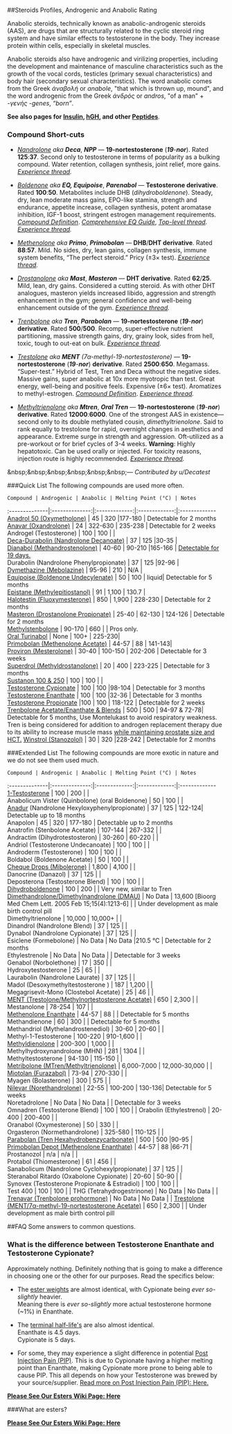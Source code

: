 ##Steroids Profiles, Androgenic and Anabolic Rating

Anabolic steroids, technically known as anabolic-androgenic steroids (AAS), are drugs that are structurally related to the cyclic steroid ring system and have similar effects to testosterone in the body. They increase protein within cells, especially in skeletal muscles. 

Anabolic steroids also have androgenic and virilizing properties, including the development and maintenance of masculine characteristics such as the growth of the vocal cords, testicles (primary sexual characteristics) and body hair (secondary sexual characteristics). The word anabolic comes from the Greek *ἀναβολή* or *anabole*, "that which is thrown up, mound", and the word androgenic from the Greek *ἀνδρός* or *andros*, "of a man" + -*γενής* -*genes*, *“born”*.

**See also pages for [Insulin](https://www.reddit.com/r/steroids/wiki/insulin), [hGH](https://www.reddit.com/r/steroids/wiki/growth_hormone), and other [Peptides](https://www.reddit.com/r/steroids/wiki/compounds/peptides)**.

### Compound Short-cuts

* [*Nandrolone*](https://www.reddit.com/r/steroids/wiki/deca_durabolin) *aka* ***Deca***, ***NPP*** — **19-nortestosterone** (***19***\-***nor***). Rated **125**:**37**. Second only to testosterone in terms of popularity as a bulking compound. Water retention, collagen synthesis, joint relief, more gains. [*Experience thread*](https://www.reddit.com/r/steroids/comments/8ako42/compound_experience_saturday_nandrolone_deca_npp/)*.*

* [*Boldenone*](https://www.reddit.com/r/steroids/wiki/equipoise) *aka* ***EQ, Equipoise***, ***Parenabol*** — **Testosterone derivative**. Rated **100**:**50**. Metabolites include DHB (*dihydroboldenone*). Steady, dry, lean moderate mass gains, EPO-like stamina, strength and endurance,  appetite increase, collagen synthesis, potent aromatase inhibition, IGF-1 boost, stringent estrogen management requirements. [*Compound Definition*](https://www.reddit.com/r/steroids/wiki/equipoise). [*Comprehensive EQ Guide*](https://www.reddit.com/r/steroids/comments/f493l2/daily_ask_anything_20200215/fhqyyqr/), [*Top-level thread*](https://www.reddit.com/r/steroids/comments/f5aw0b/discussion_eq_equipoise_estrogen_and_ai_effects/)*.* [*Experience thread*](https://www.reddit.com/r/steroids/comments/854ntj/compound_experience_saturday_boldenone_eq/)*.*

* [*Methenolone*](https://www.reddit.com/r/steroids/wiki/primobolan) *aka* ***Primo***, ***Primobolan*** — **DHB**/**DHT derivative**. Rated **88**:**57**.  Mild. No sides, dry, lean gains,  collagen synthesis, immune system benefits, “The perfect steroid.” Pricy (±3× test). [*Experience thread*](https://www.reddit.com/r/steroids/comments/9hzn60/compound_experience_saturday_primo_methenolone/)*.*

* [*Drostanolone*](https://www.reddit.com/r/steroids/wiki/masteron) *aka* ***Mast***, ***Masteron*** — **DHT derivative**. Rated **62**/**25**. Mild, lean, dry gains. Considered a cutting steroid. As with other DHT analogues, masteron yields increased libido, aggression and strength enhancement in the gym; general confidence and well-being enhancement outside of the gym. [*Experience thread*](https://www.reddit.com/r/steroids/comments/9dz2ps/compound_experience_saturday_masteron/)*.*

* [*Trenbolone*](/r/steroids/wiki/trenbolone) *aka* ***Tren***, ***Parabolan*** — **19-nortestosterone** (***19***\-***nor***) **derivative**. Rated **500**/**500**. Recomp, super-effective nutrient partitioning, massive strength gains, dry, grainy look, sides from hell, toxic, tough to out-eat on bulk. [*Experience thread*](https://www.reddit.com/r/steroids/comments/8oboj2/compound_experience_sunday_trenbolone_aka_tren/)*.*

* [*Trestolone*](https://www.reddit.com/r/steroids/comments/fxrzrb/daily_ask_anything_20200409/fmyx6iv) *aka* ***MENT*** *(7α-methyl-19-nortestosterone)* — **19-nortestosterone** (***19***\-***nor***) **derivative**. Rated **2500**:**650**. Megamass. “Super-test.” Hybrid of Test, Tren and Deca without the negative sides. Massive gains, super anabolic at 10x more myotropic than test. Great energy, well-being and positive feels. Expensive (±6× test). Aromatizes to methyl-estrogen. [*Compound Definition*](https://www.reddit.com/r/steroids/comments/fxrzrb/daily_ask_anything_20200409/fmyx6iv). [*Experience thread*](https://www.reddit.com/r/steroids/comments/86t5st/compound_experience_saturday_trestolone_trest_ment/)*.*

* [*Methyltrienolone*](https://www.reddit.com/r/steroids/wiki/compounds/methyltrienolone) *aka* ***Mtren***, ***Oral Tren*** — **19-nortestosterone** (***19***\-***nor***) **derivative**. Rated **12000**:**6000**. One of the strongest AAS in existence—second only to its double methylated cousin, *dimethyltrienolone*. Said to rank equally to trestolone for rapid, overnight changes in aesthetics and appearance. Extreme surge in strength and aggression. Oft-utilized as a pre-workout or for brief cycles of 3-4 weeks. **Warning**: Highly hepatotoxic. Can be used orally or injected. For toxicity reasons, injection route is highly recommended. [*Experience thread*](https://www.reddit.com/r/steroids/comments/9g59y3/compound_experience_saturday_metribolone/)*.*

&amp;nbsp;&amp;nbsp;&amp;nbsp;&amp;nbsp;&amp;nbsp;&amp;nbsp;*— Contributed by u/Decatest*

###Quick List
The following compounds are used more often.

	Compound | Androgenic | Anabolic | Melting Point (°C) | Notes   
:--------------|:--------------:|:-------------:|:-------------:|:-------------   
[Anadrol 50 (Oxymetholone)](/r/steroids/wiki/anadrol) | 45 | 320 |177-180 | Detectable for 2 months   
[Anavar (Oxandrolone)](/r/steroids/wiki/anavar) | 24 | 322-630 | 235-238 | Detectable for 2 weeks   
Androgel (Testosterone) | 100 | 100 | |   
[Deca-Durabolin (Nandrolone Decanoate)](/r/steroids/wiki/deca_durabolin) | 37 | 125 |30-35 |   
[Dianabol (Methandrostenolone)](/r/steroids/wiki/dianabol) | 40-60 | 90-210 |165-166 | [Detectable for 19 days.](http://www.ncbi.nlm.nih.gov/pubmed/16804957)   
Durabolin (Nandrolone Phenylpropionate) | 37 | 125 |92-96 |   
[Dymethazine (Mebolazine)](/r/steroids/wiki/dymethazine) | 95-96 | 210 | N/A |   
[Equipoise (Boldenone Undecylenate)](/r/steroids/wiki/equipoise) | 50 | 100 | liquid| Detectable for 5 months   
[Epistane (Methylepitiostanol)](/r/steroids/wiki/epitiostanol) | 91 | 1,100 | 130.7 |   
[Halotestin (Fluoxymesterone)](/r/steroids/wiki/halotestin) | 850 | 1,900 | 228-230 | Detectable for 2 months   
[Masteron (Drostanolone Propionate)](/r/steroids/wiki/masteron) | 25-40 | 62-130 | 124-126 | Detectable for 2 months   
[Methylstenbolone](http://www.reddit.com/r/steroids/wiki/compounds/methylstenbolone) | 90-170 | 660  | | Pros only.    
[Oral Turinabol](/r/steroids/wiki/turinabol) | None | 100+ | 225-230|   
[Primobolan (Methenolone Acetate)](/r/steroids/wiki/primobolan) | 44-57 | 88 | 141-143|   
[Proviron (Mesterolone)](/r/steroids/wiki/proviron) | 30-40 | 100-150 | 202-206 | Detectable for 3 weeks   
[Superdrol (Methyldrostanolone)](/r/steroids/wiki/gear/methasterone) | 20 | 400 | 223-225 | Detectable for 3 months   
[Sustanon 100 &amp; 250](/r/steroids/wiki/sustanon_250) | 100 | 100 | |   
[Testosterone Cypionate](/r/steroids/wiki/testosterone_cypionate) | 100 | 100 |98-104 | Detectable for 3 months   
[Testosterone Enanthate](/r/steroids/wiki/testosterone_enanthate) | 100 | 100 |32-36 | Detectable for 3 months   
[Testosterone Propionate](/r/steroids/wiki/testosterone_propionate) |100 | 100  | 118-122 | Detectable for 2 weeks   
[Trenbolone Acetate/Enanthate &amp; Blends](/r/steroids/wiki/trenbolone) | 500 | 500 | 94-97 &amp; 72-78| Detectable for 5 months, Use Montelukast to avoid respiratory weakness. Tren is being considered for addition to androgen replacement therapy due to its ability to increase muscle mass [while maintaining prostate size and HCT.](http://www.ncbi.nlm.nih.gov/pubmed/21266670) 
[Winstrol (Stanozolol)](/r/steroids/wiki/winstrol) | 30 | 320 |228-242 | Detectable for 2 months  

###Extended List
The following compounds are more exotic in nature and we do not see them used much.

	Compound | Androgenic | Anabolic | Melting Point (°C) | Notes   
:--------------|:--------------:|:-------------:|:-------------:|:-------------   
[1-Testosterone](/r/steroids/wiki/compounds/dihydroboldenone) | 100 | 200 | |  
Anabolicum Vister (Quinbolone) (oral Boldenone) | 50 | 100 | |     
[Anadur](http://www.reddit.com/r/steroids/wiki/compounds/anadur) (Nandrolone Hexyloxyphenylpropionate) | 37 | 125 | 122-124| Detectable up to 18 months   
Anapolon | 45  | 320  | 177-180 | Detectable up to 2 months   
Anatrofin (Stenbolone Acetate) | 107-144 | 267-332 | |   
Andractim (Dihydrotestosteron) | 30-260 | 60-220 | |   
Andriol (Testosterone Undecanoate) | 100 | 100 | |   
Androderm (Testosterone) | 100 | 100 | |  
Boldabol (Boldenone Acetate) | 50 | 100 | |  
[Cheque Drops (Mibolerone)](/r/steroids/wiki/cheque_drops) | 1,800 | 4,100 | |   
Danocrine (Danazol) | 37 | 125 | |   
Deposterona (Testosterone Blend) | 100 | 100 | |   
[Dihydroboldenone](/r/steroids/wiki/compounds/dihydroboldenone) | 100 | 200 | | Very new, similar to Tren   
[Dimethandrolone/Dimethylnandrolone (DMAU)](https://www.reddit.com/r/steroids/wiki/dimethylnandrolone) | No Data  | 13,600 [Bioorg Med Chem Lett. 2005 Feb 15;15(4):1213-6] | | Under development as male birth control pill   
Dimethyltrienolone | 10,000 | 10,000+ | |   
Dinandrol (Nandrolone Blend) | 37 | 125 | |   
Dynabol (Nandrolone Cypionate) | 37 | 125 | |   
Esiclene (Formebolone) | No Data  | No Data  |210.5 °C | Detectable for 2 months   
Ethylestrenole | No Data  | No Data  | | Detectable for 3 weeks   
Genabol (Norbolethone) | 17 | 350 | |   
Hydroxytestosterone | 25 | 65 | |   
Laurabolin (Nandrolone Laurate) | 37 | 125 | |   
Madol (Desoxymethyltestosterone ) | 187 | 1,200 | |   
Megagrisevit-Mono (Clostebol Acetate) | 25 | 46 | |   
[MENT (Trestolone/Methylnortestosterone Acetate)](https://www.reddit.com/r/steroids/wiki/trestolone) | 650 | 2,300 | |   
Mestanolone | 78-254 | 107 | |   
[Methenolone Enanthate](https://www.reddit.com/r/steroids/wiki/primobolan) | 44-57  | 88  | | Detectable for 5 months   
Methandienone | 60  | 300  | | Detectable for 5 months   
Methandriol (Mythelandrostenediol) | 30-60 | 20-60 | |   
Methyl-1-Testosterone | 100-220 | 910-1,600 | |   
[Methyldienolone](http://www.reddit.com/r/steroids/wiki/compounds/methyldienolone ) | 200-300 | 1,000 | |   
Methylhydroxynandrolone (MHN) | 281 | 1304 | |  
Methyltestosterone | 94-130 | 115-150 | |   
[Metribolone (MTren/Methyltrienolone)](/r/steroids/wiki/compounds/methyltrienolone) | 6,000-7,000 | 12,000-30,000 | |   
[Miotolan (Furazabol)](http://www.reddit.com/r/steroids/wiki/compounds/miotolan) | 73-94 | 270-330 | |   
Myagen (Bolasterone) | 300 | 575 | |   
[Nilevar (Norethandrolone)](/r/steroids/wiki/compounds/nilevar) | 22-55 | 100-200 | 130-136| Detectable for 5 weeks   
Noretadrolone  | No Data  | No Data  | | Detectable for 3 weeks   
Omnadren (Testosterone Blend) | 100 | 100 | |
Orabolin (Ethylestrenol) | 20-400 | 200-400 | |   
Oranabol (Oxymesterone) | 50 | 330 | |   
Orgasteron (Normethandrolone) | 325-580 | 110-125 | |   
[Parabolan (Tren Hexahydrobenzycarbonate)](/r/steroids/wiki/trenbolone) | 500 | 500 |90-95 |   
[Primobolan Depot (Methenolone Enanthate)](https://www.reddit.com/r/steroids/wiki/primobolan) | 44-57 | 88 |66-71 |   
Prostanozol | n/a | n/a | |   
Protabol (Thiomesterone) | 61 | 456 | |   
Sanabolicum (Nandrolone Cyclohexylpropionate) | 37 | 125 | |   
Steranabol Ritardo (Oxabolone Cypionate) | 20-60 | 50-90 | |   
Synovex (Testosterone Propionate &amp; Estradiol) | 100 | 100 | |   
Test 400 | 100 | 100 | |
THG (Tetrahydrogestrinone) | No Data  | No Data  | |   
[Trenavar (Trenbolone prohormone)](http://www.reddit.com/r/steroids/wiki/compounds/trenavar) | No Data  | No Data  | |
[Trestolone (MENT/7α-methyl-19-nortestosterone Acetate)](https://www.reddit.com/r/steroids/wiki/trestolone) | 650 | 2,300 | | Under development as male birth control pill  

##FAQ
Some answers to common questions.

### What is the difference between Testosterone Enanthate and Testosterone Cypionate?

Approximately nothing. Definitely nothing that is going to make a difference in choosing one or the other for our purposes. Read the specifics below:

* The [ester weights](/r/steroids/wiki/compounds/esters#wiki_esters_and_the_active_dose) are almost identical, with Cypionate being *ever so-slightly* heavier.  
Meaning there is *ever so-slightly* more actual testosterone hormone (~1%) in Enanthate.

* The [terminal half-life's](/r/steroids/wiki/compounds/esters#wiki_esters_active_half-life_table) are also almost identical.  
Enanthate is 4.5 days.  
Cypionate is 5 days.

* For some, they may experience a slight difference in potential [Post Injection Pain (PIP)](/r/steroids/wiki/thecycle/injecting#wiki_pip_.28post_injection_pain.29). This is due to Cypionate having a higher melting point than Enanthate, making Cypionate more prone to being able to cause PIP. This all depends on how your Testosterone was brewed by your source/supplier. [Read more on Post Injection Pain (PIP): Here.](/r/steroids/wiki/thecycle/injecting#wiki_pip_.28post_injection_pain.29)

[**Please See Our Esters Wiki Page: Here**](/r/steroids/wiki/compounds/esters)

###What are esters?

[**Please See Our Esters Wiki Page: Here**](/r/steroids/wiki/compounds/esters)